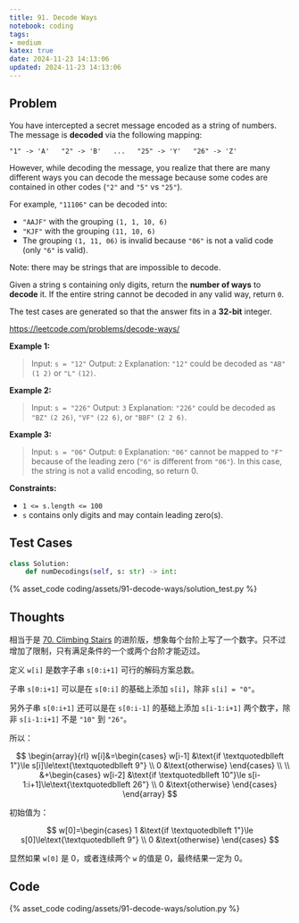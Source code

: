 ```yaml
---
title: 91. Decode Ways
notebook: coding
tags:
- medium
katex: true
date: 2024-11-23 14:13:06
updated: 2024-11-23 14:13:06
---
```

## Problem

You have intercepted a secret message encoded as a string of numbers. The message is **decoded** via the following mapping:

`"1" -> 'A'   "2" -> 'B'   ...   "25" -> 'Y'   "26" -> 'Z'`

However, while decoding the message, you realize that there are many different ways you can decode the message because some codes are contained in other codes (`"2"` and `"5"` vs `"25"`).

For example, `"11106"` can be decoded into:

- `"AAJF"` with the grouping `(1, 1, 10, 6)`
- `"KJF"` with the grouping `(11, 10, 6)`
- The grouping `(1, 11, 06)` is invalid because `"06"` is not a valid code (only `"6"` is valid).

Note: there may be strings that are impossible to decode.

Given a string s containing only digits, return the **number of ways** to **decode** it. If the entire string cannot be decoded in any valid way, return `0`.

The test cases are generated so that the answer fits in a **32-bit** integer.

<https://leetcode.com/problems/decode-ways/>

**Example 1:**

> Input: `s = "12"`
> Output: `2`
> Explanation:
> `"12"` could be decoded as `"AB"` `(1 2)` or `"L"` `(12)`.

**Example 2:**

> Input: `s = "226"`
> Output: `3`
> Explanation:
> `"226"` could be decoded as `"BZ"` `(2 26)`, `"VF"` `(22 6)`, or `"BBF"` `(2 2 6)`.

**Example 3:**

> Input: `s = "06"`
> Output: `0`
> Explanation:
> `"06"` cannot be mapped to `"F"` because of the leading zero (`"6"` is different from `"06"`). In this case, the string is not a valid encoding, so return 0.

**Constraints:**

- `1 <= s.length <= 100`
- `s` contains only digits and may contain leading zero(s).

## Test Cases

``` python
class Solution:
    def numDecodings(self, s: str) -> int:
```

{% asset_code coding/assets/91-decode-ways/solution_test.py %}

## Thoughts

相当于是 [70. Climbing Stairs](70-climbing-stairs) 的进阶版，想象每个台阶上写了一个数字。只不过增加了限制，只有满足条件的一个或两个台阶才能迈过。

定义 `w[i]` 是数字子串 `s[0:i+1]` 可行的解码方案总数。

子串 `s[0:i+1]` 可以是在 `s[0:i]` 的基础上添加 `s[i]`，除非 `s[i] = "0"`。

另外子串 `s[0:i+1]` 还可以是在 `s[0:i-1]` 的基础上添加 `s[i-1:i+1]` 两个数字，除非 `s[i-1:i+1]` 不是 `"10"` 到 `"26"`。

所以：

$$
\begin{array}{rl}
  w[i]&=\begin{cases}
    w[i-1] &\text{if \textquotedblleft 1"}\le s[i]\le\text{\textquotedblleft 9"} \\
    0 &\text{otherwise}
  \end{cases} \\
  \\
  &+\begin{cases}
    w[i-2] &\text{if \textquotedblleft 10"}\le s[i-1:i+1]\le\text{\textquotedblleft 26"} \\
    0 &\text{otherwise}
  \end{cases}
\end{array}
$$

初始值为：

$$
w[0]=\begin{cases}
  1 &\text{if \textquotedblleft 1"}\le s[0]\le\text{\textquotedblleft 9"} \\
  0 &\text{otherwise}
\end{cases}
$$

显然如果 `w[0]` 是 0，或者连续两个 `w` 的值是 0，最终结果一定为 0。

## Code

{% asset_code coding/assets/91-decode-ways/solution.py %}
